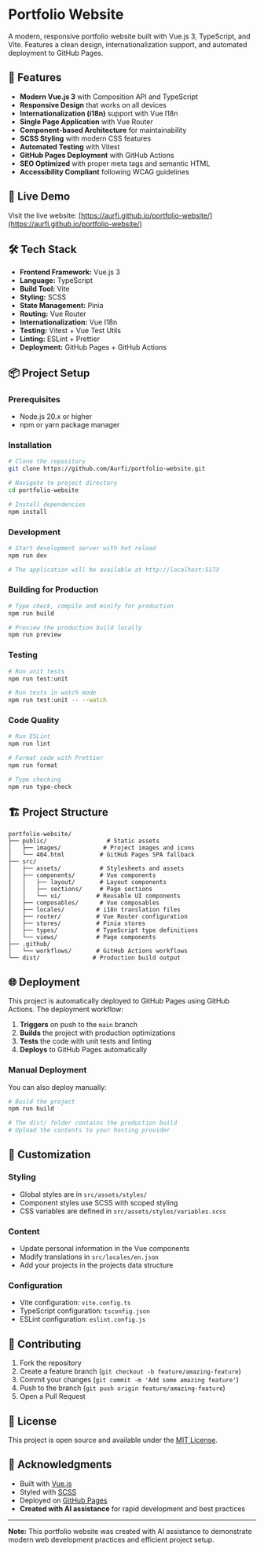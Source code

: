 # Portfolio Website

A modern, responsive portfolio website built with Vue.js 3, TypeScript, and Vite. Features a clean design, internationalization support, and automated deployment to GitHub Pages.

## 🌟 Features

- **Modern Vue.js 3** with Composition API and TypeScript
- **Responsive Design** that works on all devices
- **Internationalization (i18n)** support with Vue I18n
- **Single Page Application** with Vue Router
- **Component-based Architecture** for maintainability
- **SCSS Styling** with modern CSS features
- **Automated Testing** with Vitest
- **GitHub Pages Deployment** with GitHub Actions
- **SEO Optimized** with proper meta tags and semantic HTML
- **Accessibility Compliant** following WCAG guidelines

## 🚀 Live Demo

Visit the live website: [https://aurfi.github.io/portfolio-website/](https://aurfi.github.io/portfolio-website/)

## 🛠️ Tech Stack

- **Frontend Framework:** Vue.js 3
- **Language:** TypeScript
- **Build Tool:** Vite
- **Styling:** SCSS
- **State Management:** Pinia
- **Routing:** Vue Router
- **Internationalization:** Vue I18n
- **Testing:** Vitest + Vue Test Utils
- **Linting:** ESLint + Prettier
- **Deployment:** GitHub Pages + GitHub Actions

## 📦 Project Setup

### Prerequisites

- Node.js 20.x or higher
- npm or yarn package manager

### Installation

```bash
# Clone the repository
git clone https://github.com/Aurfi/portfolio-website.git

# Navigate to project directory
cd portfolio-website

# Install dependencies
npm install
```

### Development

```bash
# Start development server with hot reload
npm run dev

# The application will be available at http://localhost:5173
```

### Building for Production

```bash
# Type check, compile and minify for production
npm run build

# Preview the production build locally
npm run preview
```

### Testing

```bash
# Run unit tests
npm run test:unit

# Run tests in watch mode
npm run test:unit -- --watch
```

### Code Quality

```bash
# Run ESLint
npm run lint

# Format code with Prettier
npm run format

# Type checking
npm run type-check
```

## 🏗️ Project Structure

```
portfolio-website/
├── public/                 # Static assets
│   ├── images/            # Project images and icons
│   └── 404.html          # GitHub Pages SPA fallback
├── src/
│   ├── assets/           # Stylesheets and assets
│   ├── components/       # Vue components
│   │   ├── layout/       # Layout components
│   │   ├── sections/     # Page sections
│   │   └── ui/          # Reusable UI components
│   ├── composables/      # Vue composables
│   ├── locales/         # i18n translation files
│   ├── router/          # Vue Router configuration
│   ├── stores/          # Pinia stores
│   ├── types/           # TypeScript type definitions
│   └── views/           # Page components
├── .github/
│   └── workflows/       # GitHub Actions workflows
└── dist/               # Production build output
```

## 🌐 Deployment

This project is automatically deployed to GitHub Pages using GitHub Actions. The deployment workflow:

1. **Triggers** on push to the `main` branch
2. **Builds** the project with production optimizations
3. **Tests** the code with unit tests and linting
4. **Deploys** to GitHub Pages automatically

### Manual Deployment

You can also deploy manually:

```bash
# Build the project
npm run build

# The dist/ folder contains the production build
# Upload the contents to your hosting provider
```

## 🎨 Customization

### Styling

- Global styles are in `src/assets/styles/`
- Component styles use SCSS with scoped styling
- CSS variables are defined in `src/assets/styles/variables.scss`

### Content

- Update personal information in the Vue components
- Modify translations in `src/locales/en.json`
- Add your projects in the projects data structure

### Configuration

- Vite configuration: `vite.config.ts`
- TypeScript configuration: `tsconfig.json`
- ESLint configuration: `eslint.config.js`

## 🤝 Contributing

1. Fork the repository
2. Create a feature branch (`git checkout -b feature/amazing-feature`)
3. Commit your changes (`git commit -m 'Add some amazing feature'`)
4. Push to the branch (`git push origin feature/amazing-feature`)
5. Open a Pull Request

## 📄 License

This project is open source and available under the [MIT License](LICENSE).

## 🙏 Acknowledgments

- Built with [Vue.js](https://vuejs.org/)
- Styled with [SCSS](https://sass-lang.com/)
- Deployed on [GitHub Pages](https://pages.github.com/)
- **Created with AI assistance** for rapid development and best practices

---

**Note:** This portfolio website was created with AI assistance to demonstrate modern web development practices and efficient project setup.